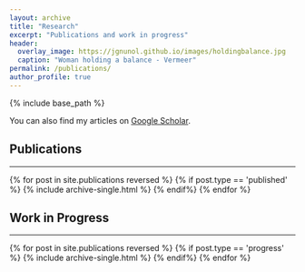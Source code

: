 ```yaml
---
layout: archive
title: "Research"
excerpt: "Publications and work in progress"
header:
  overlay_image: https://jgnunol.github.io/images/holdingbalance.jpg
  caption: "Woman holding a balance - Vermeer"
permalink: /publications/
author_profile: true
---
```

{% include base_path %}

You can also find my articles on [Google Scholar](https://scholar.google.ca/citations?user=udjj4tsAAAAJ&hl=en).

## Publications
-------

{% for post in site.publications reversed %}
	{% if post.type == 'published' %}
		{% include archive-single.html %}
	{% endif%}
{% endfor %}


## Work in Progress
-------

{% for post in site.publications reversed %}
	{% if post.type == 'progress' %}
		{% include archive-single.html %}
	{% endif%}
{% endfor %}
